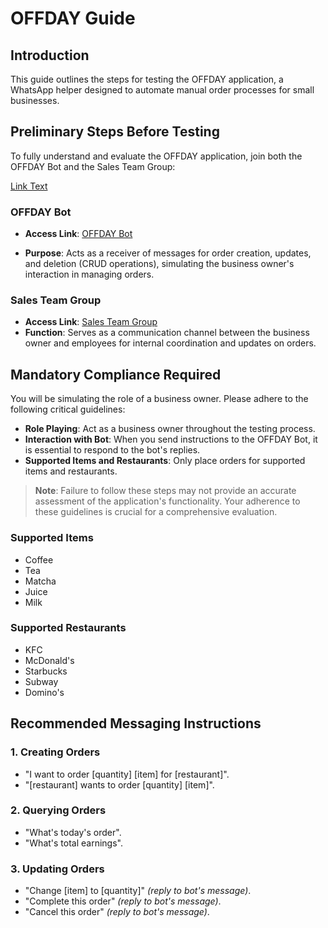 # OFFDAY Guide

## Introduction

This guide outlines the steps for testing the OFFDAY application, a WhatsApp helper designed to automate manual order processes for small businesses.

## Preliminary Steps Before Testing

To fully understand and evaluate the OFFDAY application, join both the OFFDAY Bot and the Sales Team Group:

<a href="https://www.example.com" target="_blank">Link Text</a>


### OFFDAY Bot

- **Access Link**: <a href="https://api.whatsapp.com/send?phone=601154272683" target="_blank">OFFDAY Bot</a>

- **Purpose**: Acts as a receiver of messages for order creation, updates, and deletion (CRUD operations), simulating the business owner's interaction in managing orders.

### Sales Team Group

- **Access Link**: <a href="https://chat.whatsapp.com/JgXgHum1r6364Njb4wI7iG" target="_blank">Sales Team Group</a>
- **Function**: Serves as a communication channel between the business owner and employees for internal coordination and updates on orders.

## Mandatory Compliance Required

You will be simulating the role of a business owner. Please adhere to the following critical guidelines:

- **Role Playing**: Act as a business owner throughout the testing process.
- **Interaction with Bot**: When you send instructions to the OFFDAY Bot, it is essential to respond to the bot's replies.
- **Supported Items and Restaurants**: Only place orders for supported items and restaurants.

> **Note**: Failure to follow these steps may not provide an accurate assessment of the application's functionality. Your adherence to these guidelines is crucial for a comprehensive evaluation.

### Supported Items

- Coffee
- Tea
- Matcha
- Juice
- Milk

### Supported Restaurants

- KFC
- McDonald's
- Starbucks
- Subway
- Domino's

## Recommended Messaging Instructions

### 1. Creating Orders

- "I want to order [quantity] [item] for [restaurant]".
- "[restaurant] wants to order [quantity] [item]".

### 2. Querying Orders

- "What's today's order".
- "What's total earnings".

### 3. Updating Orders

- "Change [item] to [quantity]" *(reply to bot's message)*.
- "Complete this order" *(reply to bot's message)*.
- "Cancel this order" *(reply to bot's message)*.

